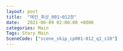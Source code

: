 ```yaml
---
layout: post
title:  "메인_회상_001~012장"
date:   2021-06-09 02:00:00 +0000
categories: Main
Tags: Story Main
SceneCode: ["scene_skip_cp001-012_q1_s10"]
---
```

